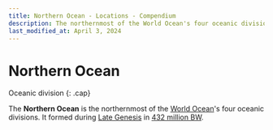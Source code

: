 ```yaml
---
title: Northern Ocean - Locations - Compendium
description: The northernmost of the World Ocean's four oceanic divisions
last_modified_at: April 3, 2024
---
```


# Northern Ocean
Oceanic division
{: .cap}

The **Northern Ocean** is the northernmost of the [World Ocean](/compendium/locations/world-ocean/)'s four oceanic divisions. It formed during [Late Genesis](/compendium/events/genesis/#late-genesis) in [432 million BW](/compendium/events/genesis/#432-million-bw).